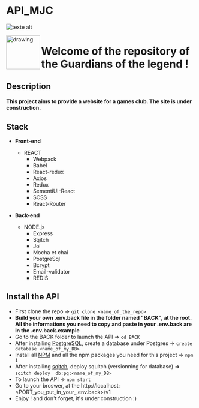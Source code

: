 # API_MJC

![texte alt](conception/image/medieval.jpg)

 <img align="left" src="conception/image/logo-noir.png" alt="drawing" width="90"/>  <h1 >Welcome of the repository  of the Guardians of the legend ! </h1>

## Description

#### This project aims to provide a website for a games club. The site is under construction.


## Stack

* **Front-end**

  * REACT
    * Webpack
    * Babel 
    * React-redux
    * Axios
    * Redux
    * SementiUI-React
    * SCSS
    * React-Router 



* **Back-end**
  * NODE.js
    * Express 
    * Sqitch
    * Joi
    * Mocha et chai 
    * PostgreSql
    * Bcrypt
    * Email-validator 
    * REDIS 
  
## Install the API

* First clone the repo => ```git clone <name_of_the_repo>```
* **Build your own .env.back file in the folder named "BACK", at the root. All the informations you need to copy and paste in your .env.back are in the .env.back.example**
* Go to the BACK folder to launch the API => ```cd BACK ```
* After installing [PostgreSQL](https://www.postgresql.org/download/), create a database under Postgres => ``` create database <name_of_my_DB> ```
* Install all [NPM](https://www.npmjs.com/) and all the npm packages you need for this project => ``` npm i ```
* After installing [sqitch](https://sqitch.org/download/), deploy squitch (versionning for database) => ```sqitch deploy  db:pg:<name_of_my_DB>```
* To launch the API => ``` npm start ```
* Go to your broswer, at the http://localhost:<PORT_you_put_in_your_.env.back>/v1
* Enjoy ! and don't forget, it's under construction :)
